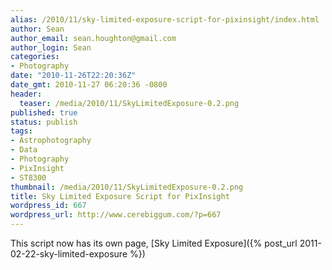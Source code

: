 ```yaml
---
alias: /2010/11/sky-limited-exposure-script-for-pixinsight/index.html
author: Sean
author_email: sean.houghton@gmail.com
author_login: Sean
categories:
- Photography
date: "2010-11-26T22:20:36Z"
date_gmt: 2010-11-27 06:20:36 -0800
header:
  teaser: /media/2010/11/SkyLimitedExposure-0.2.png
published: true
status: publish
tags:
- Astrophotography
- Data
- Photography
- PixInsight
- ST8300
thumbnail: /media/2010/11/SkyLimitedExposure-0.2.png
title: Sky Limited Exposure Script for PixInsight
wordpress_id: 667
wordpress_url: http://www.cerebiggum.com/?p=667
---
```

This script now has its own page, [Sky Limited Exposure]({% post_url 2011-02-22-sky-limited-exposure %})

